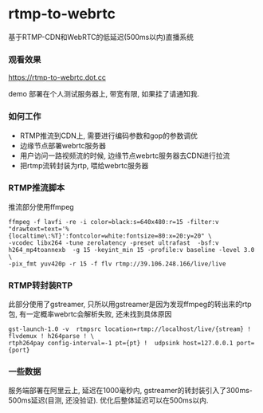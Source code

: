 # rtmp-to-webrtc

基于RTMP-CDN和WebRTC的低延迟(500ms以内)直播系统 


### 观看效果 


https://rtmp-to-webrtc.dot.cc

demo 部署在个人测试服务器上,  带宽有限,  如果挂了请通知我.


### 如何工作 

-  RTMP推流到CDN上, 需要进行编码参数和gop的参数调优 
-  边缘节点部署webrtc服务器
-  用户访问一路视频流的时候, 边缘节点webrtc服务器去CDN进行拉流
-  把rtmp流转封装为rtp, 喂给webrtc服务器



### RTMP推流脚本

推流部分使用ffmpeg
```
ffmpeg -f lavfi -re -i color=black:s=640x480:r=15 -filter:v "drawtext=text='%{localtime\:%T}':fontcolor=white:fontsize=80:x=20:y=20" \
-vcodec libx264 -tune zerolatency -preset ultrafast  -bsf:v h264_mp4toannexb  -g 15 -keyint_min 15 -profile:v baseline -level 3.0   \
-pix_fmt yuv420p -r 15 -f flv rtmp://39.106.248.166/live/live

```



### RTMP转封装RTP 

此部分使用了gstreamer,  只所以用gstreamer是因为发现ffmpeg的转出来的rtp包, 有一定概率webrtc会解析失败, 还未找到具体原因
```
gst-launch-1.0 -v  rtmpsrc location=rtmp://localhost/live/{stream} ! flvdemux ! h264parse ! \
rtph264pay config-interval=-1 pt={pt} !  udpsink host=127.0.0.1 port={port}

```


### 一些数据

服务端部署在阿里云上,  延迟在1000毫秒内,  gstreamer的转封装引入了300ms-500ms延迟(目测, 还没验证).
优化后整体延迟可以在500ms以内.








